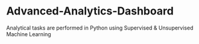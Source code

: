 # Advanced-Analytics-Dashboard
Analytical tasks are performed in Python using Supervised &amp; Unsupervised Machine Learning
